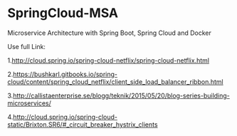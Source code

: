 # SpringCloud-MSA
Microservice Architecture with Spring Boot, Spring Cloud and Docker

Use full Link: 

1.http://cloud.spring.io/spring-cloud-netflix/spring-cloud-netflix.html

2.https://bushkarl.gitbooks.io/spring-cloud/content/spring_cloud_netflix/client_side_load_balancer_ribbon.html

3.http://callistaenterprise.se/blogg/teknik/2015/05/20/blog-series-building-microservices/

4.http://cloud.spring.io/spring-cloud-static/Brixton.SR6/#_circuit_breaker_hystrix_clients
